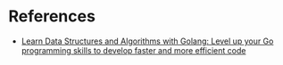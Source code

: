 <h1>References</h1>

- [Learn Data Structures and Algorithms with Golang: Level up your Go programming skills to develop faster and more efficient code](https://www.amazon.com.br/Learn-Data-Structures-Algorithms-Golang-ebook/dp/B07KYJYSMC)